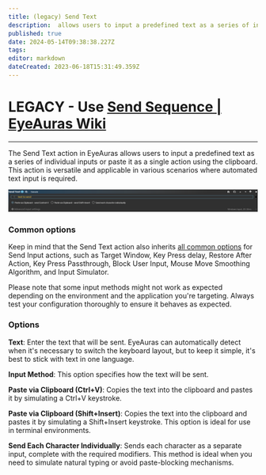 ```yaml
---
title: (legacy) Send Text
description:  allows users to input a predefined text as a series of individual inputs or paste it as a single action using the clipboard
published: true
date: 2024-05-14T09:38:38.227Z
tags: 
editor: markdown
dateCreated: 2023-06-18T15:31:49.359Z
---
```


# LEGACY - Use [Send Sequence | EyeAuras Wiki](https://wiki.eyeauras.net/en/actions/sendinput/send-sequence)

---

The Send Text action in EyeAuras allows users to input a predefined text as a series of individual inputs or paste it as a single action using the clipboard. This action is versatile and applicable in various scenarios where automated text input is required.

![](/eyeauras_iejiqhr0ng.png)

### Common options

Keep in mind that the Send Text action also inherits [all common options](/en/actions/sendinput/options) for Send Input actions, such as Target Window, Key Press delay, Restore After Action, Key Press Passthrough, Block User Input, Mouse Move Smoothing Algorithm, and Input Simulator.

Please note that some input methods might not work as expected depending on the environment and the application you're targeting. Always test your configuration thoroughly to ensure it behaves as expected.

### **Options**

**Text**: Enter the text that will be sent. EyeAuras can automatically detect when it's necessary to switch the keyboard layout, but to keep it simple, it's best to stick with text in one language.

**Input Method**: This option specifies how the text will be sent.

**Paste via Clipboard (Ctrl+V)**: Copies the text into the clipboard and pastes it by simulating a Ctrl+V keystroke.

**Paste via Clipboard (Shift+Insert)**: Copies the text into the clipboard and pastes it by simulating a Shift+Insert keystroke. This option is ideal for use in terminal environments.

**Send Each Character Individually**: Sends each character as a separate input, complete with the required modifiers. This method is ideal when you need to simulate natural typing or avoid paste-blocking mechanisms.
